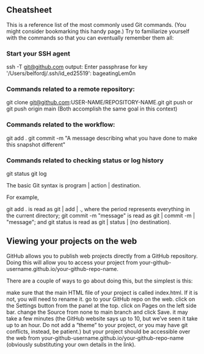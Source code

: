 ## Cheatsheet
This is a reference list of the most commonly used Git commands. (You might consider bookmarking this handy page.) Try to familiarize yourself with the commands so that you can eventually remember them all:

### Start your SSH agent
ssh -T git@github.com
    output: Enter passphrase for key '/Users/belfordj/.ssh/id_ed25519': bageatingLem0n

### Commands related to a remote repository:
git clone git@github.com:USER-NAME/REPOSITORY-NAME.git
git push or git push origin main (Both accomplish the same goal in this context)

### Commands related to the workflow:
git add .
git commit -m "A message describing what you have done to make this snapshot different"

### Commands related to checking status or log history
git status
git log

The basic Git syntax is program | action | destination.

For example,

git add . is read as git | add | ., where the period represents everything in the current directory;
git commit -m "message" is read as git | commit -m | "message"; and
git status is read as git | status | (no destination).

## Viewing your projects on the web
GitHub allows you to publish web projects directly from a GitHub repository. Doing this will allow you to access your project from your-github-username.github.io/your-github-repo-name.

There are a couple of ways to go about doing this, but the simplest is this:

make sure that the main HTML file of your project is called index.html. If it is not, you will need to rename it.
go to your GitHub repo on the web.
click on the Settings button from the panel at the top.
click on Pages on the left side bar.
change the Source from none to main branch and click Save.
it may take a few minutes (the GitHub website says up to 10, but we’ve seen it take up to an hour. Do not add a “theme” to your project, or you may have git conflicts, instead, be patient.) but your project should be accessible over the web from your-github-username.github.io/your-github-repo-name (obviously substituting your own details in the link).